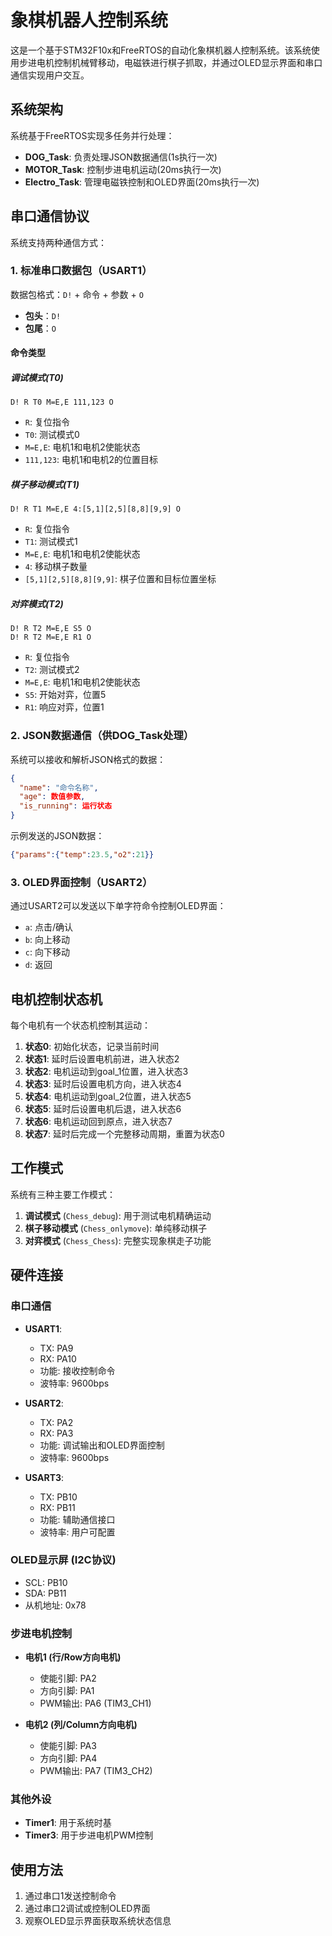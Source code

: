 # 象棋机器人控制系统

这是一个基于STM32F10x和FreeRTOS的自动化象棋机器人控制系统。该系统使用步进电机控制机械臂移动，电磁铁进行棋子抓取，并通过OLED显示界面和串口通信实现用户交互。

## 系统架构

系统基于FreeRTOS实现多任务并行处理：

- **DOG_Task**: 负责处理JSON数据通信(1s执行一次)
- **MOTOR_Task**: 控制步进电机运动(20ms执行一次)
- **Electro_Task**: 管理电磁铁控制和OLED界面(20ms执行一次)

## 串口通信协议

系统支持两种通信方式：

### 1. 标准串口数据包（USART1）

数据包格式：`D!` + 命令 + 参数 + `O`

- **包头**：`D!`
- **包尾**：`O`

#### 命令类型

##### 调试模式(T0)
```
D! R T0 M=E,E 111,123 O
```
- `R`: 复位指令
- `T0`: 测试模式0
- `M=E,E`: 电机1和电机2使能状态
- `111,123`: 电机1和电机2的位置目标

##### 棋子移动模式(T1)
```
D! R T1 M=E,E 4:[5,1][2,5][8,8][9,9] O
```
- `R`: 复位指令
- `T1`: 测试模式1
- `M=E,E`: 电机1和电机2使能状态
- `4`: 移动棋子数量
- `[5,1][2,5][8,8][9,9]`: 棋子位置和目标位置坐标

##### 对弈模式(T2)
```
D! R T2 M=E,E S5 O
D! R T2 M=E,E R1 O
```
- `R`: 复位指令
- `T2`: 测试模式2
- `M=E,E`: 电机1和电机2使能状态
- `S5`: 开始对弈，位置5
- `R1`: 响应对弈，位置1

### 2. JSON数据通信（供DOG_Task处理）

系统可以接收和解析JSON格式的数据：
```json
{
  "name": "命令名称",
  "age": 数值参数,
  "is_running": 运行状态
}
```

示例发送的JSON数据：
```json
{"params":{"temp":23.5,"o2":21}}
```

### 3. OLED界面控制（USART2）

通过USART2可以发送以下单字符命令控制OLED界面：

- `a`: 点击/确认
- `b`: 向上移动
- `c`: 向下移动
- `d`: 返回

## 电机控制状态机

每个电机有一个状态机控制其运动：

1. **状态0**: 初始化状态，记录当前时间
2. **状态1**: 延时后设置电机前进，进入状态2
3. **状态2**: 电机运动到goal_1位置，进入状态3
4. **状态3**: 延时后设置电机方向，进入状态4
5. **状态4**: 电机运动到goal_2位置，进入状态5
6. **状态5**: 延时后设置电机后退，进入状态6
7. **状态6**: 电机运动回到原点，进入状态7
8. **状态7**: 延时后完成一个完整移动周期，重置为状态0

## 工作模式

系统有三种主要工作模式：

1. **调试模式** (`Chess_debug`): 用于测试电机精确运动
2. **棋子移动模式** (`Chess_onlymove`): 单纯移动棋子
3. **对弈模式** (`Chess_Chess`): 完整实现象棋走子功能

## 硬件连接

### 串口通信
- **USART1**: 
  - TX: PA9
  - RX: PA10
  - 功能: 接收控制命令
  - 波特率: 9600bps

- **USART2**: 
  - TX: PA2
  - RX: PA3
  - 功能: 调试输出和OLED界面控制
  - 波特率: 9600bps
  
- **USART3**: 
  - TX: PB10
  - RX: PB11
  - 功能: 辅助通信接口
  - 波特率: 用户可配置

### OLED显示屏 (I2C协议)
- SCL: PB10
- SDA: PB11
- 从机地址: 0x78

### 步进电机控制
- **电机1 (行/Row方向电机)**
  - 使能引脚: PA2
  - 方向引脚: PA1
  - PWM输出: PA6 (TIM3_CH1)

- **电机2 (列/Column方向电机)**
  - 使能引脚: PA3
  - 方向引脚: PA4
  - PWM输出: PA7 (TIM3_CH2)

### 其他外设
- **Timer1**: 用于系统时基
- **Timer3**: 用于步进电机PWM控制

## 使用方法

1. 通过串口1发送控制命令
2. 通过串口2调试或控制OLED界面
3. 观察OLED显示界面获取系统状态信息 